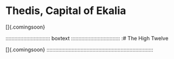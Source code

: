 # Thedis, Capital of Ekalia

[]{.comingsoon}

:::::::::::::::::::::::::::::: boxtext :::::::::::::::::::::::::::::::::
:# The High Twelve

[]{.comingsoon}
::::::::::::::::::::::::::::::::::::::::::::::::::::::::::::::::::::::::

